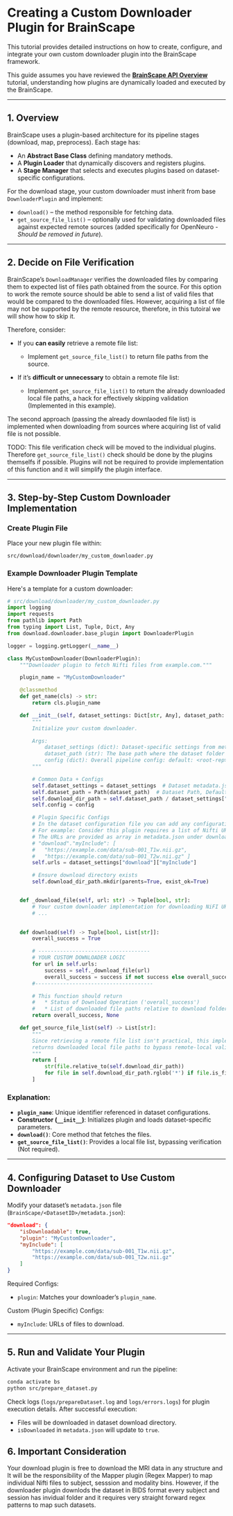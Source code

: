# Creating a Custom Downloader Plugin for BrainScape

This tutorial provides detailed instructions on how to create, configure, and integrate your own custom downloader plugin into the BrainScape framework. 

This guide assumes you have reviewed the [**BrainScape API Overview**](https://github.com/yasinzaii/BrainScape/blob/main/tutorials/BrainScape-API-overview.md) tutorial, understanding how plugins are dynamically loaded and executed by the BrainScape.

---

## 1. Overview

BrainScape uses a plugin-based architecture for its pipeline stages (download, map, preprocess). Each stage has:

* An **Abstract Base Class** defining mandatory methods.
* A **Plugin Loader** that dynamically discovers and registers plugins.
* A **Stage Manager** that selects and executes plugins based on dataset-specific configurations.

For the download stage, your custom downloader must inherit from base `DownloaderPlugin` and implement:

* `download()` – the method responsible for fetching data.
* `get_source_file_list()` – optionally used for validating downloaded files against expected remote sources (added specifically for OpenNeuro - *Should be removed in future*).

---

## 2. Decide on File Verification

BrainScape’s `DownloadManager` verifies the downloaded files by comparing them to expected list of files path obtained from the source. 
For this option to work the remote source should be able to send a list of valid files that would be compared to the downloaded files.
However, acquiring a list of file may not be supported by the remote resource, therefore, in this tutoiral we will show how to skip it.

Therefore, consider:

* If you **can easily** retrieve a remote file list:

  * Implement `get_source_file_list()` to return file paths from the source.

* If it’s **difficult or unnecessary** to obtain a remote file list:

  * Implement `get_source_file_list()` to return the already downloaded local file paths, a hack for effectively skipping validation (Implemented in this example).

The second approach (passing the already downlaoded file list) is implemented when downloading from sources where acquiring list of valid file is not possible.

TODO: This file verification check will be moved to the individual plugins. Therefore `get_source_file_list()` check should be done by the plugins themselfs if possible. Plugins will not be required to provide implementation of this function and it will simplify the plugin interface.

---

## 3. Step-by-Step Custom Downloader Implementation

### Create Plugin File

Place your new plugin file within:

```
src/download/downloader/my_custom_downloader.py
```

### Example Downloader Plugin Template

Here's a template for a custom downloader:

```python
# src/download/downloader/my_custom_downloader.py
import logging
import requests
from pathlib import Path
from typing import List, Tuple, Dict, Any
from download.downloader.base_plugin import DownloaderPlugin

logger = logging.getLogger(__name__)

class MyCustomDownloader(DownloaderPlugin):
    """Downloader plugin to fetch Nifti files from example.com."""

    plugin_name = "MyCustomDownloader"

    @classmethod
    def get_name(cls) -> str:
        return cls.plugin_name

    def __init__(self, dataset_settings: Dict[str, Any], dataset_path: str, config: Dict[str, Any]):
        """
        Initialize your custom downloader.

        Args:
            dataset_settings (dict): Dataset-specific settings from metadata.json + defaults JSON.
            dataset_path (str): The base path where the dataset folder is located.
            config (dict): Overall pipeline config: default: <root-rep>/config/config.json.
        """

        # Common Data + Configs
        self.dataset_settings = dataset_settings  # Dataset metadata.json Path    
        self.dataset_path = Path(dataset_path)  # Dataset Path, Default: <root-rep>/BrainScape/<Dataset ID>
        self.download_dir_path = self.dataset_path / dataset_settings["downloadDirName"] # Dataset Download Dir, Default: 
        self.config = config 

        # Plugin Specific Configs
        # In the dataset configuration file you can add any configuration that your plugin needs.
        # For example: Consider this plugin requires a list of Nifti URLs to download. 
        # The URLs are provided as array in metadata.json under download.myInclude key 
        # "download"."myInclude": [
        #   "https://example.com/data/sub-001_T1w.nii.gz",
        #   "https://example.com/data/sub-001_T2w.nii.gz" ]
        self.urls = dataset_settings["download"]["myInclude"]

        # Ensure download directory exists
        self.download_dir_path.mkdir(parents=True, exist_ok=True)


    def _download_file(self, url: str) -> Tuple[bool, str]:
        # Your custom downloader implementation for downloading NiFI URLs
        # ...
        

    def download(self) -> Tuple[bool, List[str]]:
        overall_success = True

        # ------------------------------------
        # YOUR CUSTOM DOWNLOADER LOGIC
        for url in self.urls:
            success = self._download_file(url)
            overall_success = success if not success else overall_success
        #--------------------------------------

        # This function should return 
        #   * Status of Download Operation ('overall_success')
        #   * List of downloaded file paths relative to download folder (not required, Passing None here).  
        return overall_success, None

    def get_source_file_list(self) -> List[str]:
        """
        Since retrieving a remote file list isn't practical, this implementation
        returns downloaded local file paths to bypass remote-local validation.
        """
        return [
            str(file.relative_to(self.download_dir_path))
            for file in self.download_dir_path.rglob('*') if file.is_file()
        ]
```

### Explanation:

* **`plugin_name`**: Unique identifier referenced in dataset configurations.
* **Constructor (`__init__`)**: Initializes plugin and loads dataset-specific parameters.
* **`download()`**: Core method that fetches the files.
* **`get_source_file_list()`**: Provides a local file list, bypassing verification (Not required).

---

## 4. Configuring Dataset to Use Custom Downloader

Modify your dataset’s `metadata.json` file (`BrainScape/<DatasetID>/metadata.json`):

```json
"download": {
    "isDownloadable": true,
    "plugin": "MyCustomDownloader",
    "myInclude": [
        "https://example.com/data/sub-001_T1w.nii.gz",
        "https://example.com/data/sub-001_T2w.nii.gz"
    ]
}
```
Required Configs:

* `plugin`: Matches your downloader’s `plugin_name`.

Custom (Plugin Specific) Configs:

* `myInclude`: URLs of files to download.

---

## 5. Run and Validate Your Plugin

Activate your BrainScape environment and run the pipeline:

```bash
conda activate bs
python src/prepare_dataset.py
```

Check logs (`logs/prepareDataset.log` and `logs/errors.logs`) for plugin execution details. After successful execution:

* Files will be downloaded in dataset download directory.
* `isDownloaded` in `metadata.json` will update to `true`.

## 6. Important Consideration

Your download plugin is free to download the MRI data in any structure and It will be the responsibility 
of the Mapper plugin (Regex Mapper) to map individual Nifti files to subject, sesssion and modality bins.
However, if the downloader plugin downlods the dataset in BIDS format every subject and session has 
invidual folder and it requires very straight forward regex patterns to map such datasets.


